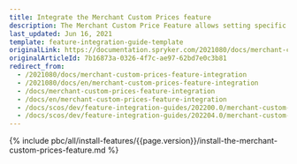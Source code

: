 ```yaml
---
title: Integrate the Merchant Custom Prices feature
description: The Merchant Custom Price Feature allows setting specific prices for merchants. The guide describes the process of integrating the feature into your project.
last_updated: Jun 16, 2021
template: feature-integration-guide-template
originalLink: https://documentation.spryker.com/2021080/docs/merchant-custom-prices-feature-integration
originalArticleId: 7b16873a-0326-4f7c-ae97-62bd7e0c3b81
redirect_from:
  - /2021080/docs/merchant-custom-prices-feature-integration
  - /2021080/docs/en/merchant-custom-prices-feature-integration
  - /docs/merchant-custom-prices-feature-integration
  - /docs/en/merchant-custom-prices-feature-integration
  - /docs/scos/dev/feature-integration-guides/202200.0/merchant-custom-prices-feature-integration.html
  - /docs/scos/dev/feature-integration-guides/202204.0/merchant-custom-prices-feature-integration.html
---
```


{% include pbc/all/install-features/{{page.version}}/install-the-merchant-custom-prices-feature.md %} <!-- To edit, see /_includes/pbc/all/install-features/202204.0/install-the-merchant-custom-prices-feature.md -->
